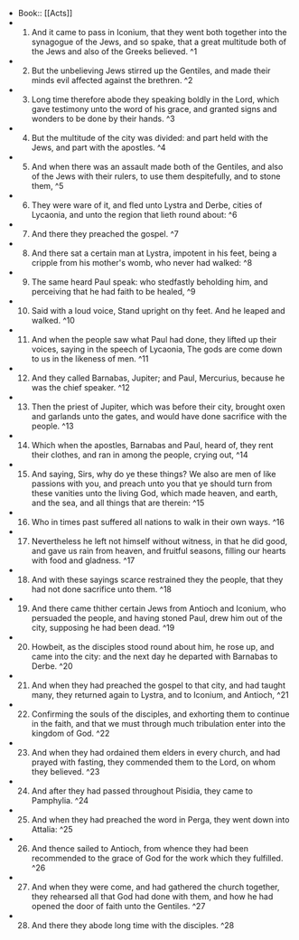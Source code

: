 - Book:: [[Acts]]
- 1. And it came to pass in Iconium, that they went both together into the synagogue of the Jews, and so spake, that a great multitude both of the Jews and also of the Greeks believed. ^1
- 2. But the unbelieving Jews stirred up the Gentiles, and made their minds evil affected against the brethren. ^2
- 3. Long time therefore abode they speaking boldly in the Lord, which gave testimony unto the word of his grace, and granted signs and wonders to be done by their hands. ^3
- 4. But the multitude of the city was divided: and part held with the Jews, and part with the apostles. ^4
- 5. And when there was an assault made both of the Gentiles, and also of the Jews with their rulers, to use them despitefully, and to stone them, ^5
- 6. They were ware of it, and fled unto Lystra and Derbe, cities of Lycaonia, and unto the region that lieth round about: ^6
- 7. And there they preached the gospel. ^7
- 8. And there sat a certain man at Lystra, impotent in his feet, being a cripple from his mother's womb, who never had walked: ^8
- 9. The same heard Paul speak: who stedfastly beholding him, and perceiving that he had faith to be healed, ^9
- 10. Said with a loud voice, Stand upright on thy feet. And he leaped and walked. ^10
- 11. And when the people saw what Paul had done, they lifted up their voices, saying in the speech of Lycaonia, The gods are come down to us in the likeness of men. ^11
- 12. And they called Barnabas, Jupiter; and Paul, Mercurius, because he was the chief speaker. ^12
- 13. Then the priest of Jupiter, which was before their city, brought oxen and garlands unto the gates, and would have done sacrifice with the people. ^13
- 14. Which when the apostles, Barnabas and Paul, heard of, they rent their clothes, and ran in among the people, crying out, ^14
- 15. And saying, Sirs, why do ye these things? We also are men of like passions with you, and preach unto you that ye should turn from these vanities unto the living God, which made heaven, and earth, and the sea, and all things that are therein: ^15
- 16. Who in times past suffered all nations to walk in their own ways. ^16
- 17. Nevertheless he left not himself without witness, in that he did good, and gave us rain from heaven, and fruitful seasons, filling our hearts with food and gladness. ^17
- 18. And with these sayings scarce restrained they the people, that they had not done sacrifice unto them. ^18
- 19. And there came thither certain Jews from Antioch and Iconium, who persuaded the people, and having stoned Paul, drew him out of the city, supposing he had been dead. ^19
- 20. Howbeit, as the disciples stood round about him, he rose up, and came into the city: and the next day he departed with Barnabas to Derbe. ^20
- 21. And when they had preached the gospel to that city, and had taught many, they returned again to Lystra, and to Iconium, and Antioch, ^21
- 22. Confirming the souls of the disciples, and exhorting them to continue in the faith, and that we must through much tribulation enter into the kingdom of God. ^22
- 23. And when they had ordained them elders in every church, and had prayed with fasting, they commended them to the Lord, on whom they believed. ^23
- 24. And after they had passed throughout Pisidia, they came to Pamphylia. ^24
- 25. And when they had preached the word in Perga, they went down into Attalia: ^25
- 26. And thence sailed to Antioch, from whence they had been recommended to the grace of God for the work which they fulfilled. ^26
- 27. And when they were come, and had gathered the church together, they rehearsed all that God had done with them, and how he had opened the door of faith unto the Gentiles. ^27
- 28. And there they abode long time with the disciples. ^28
